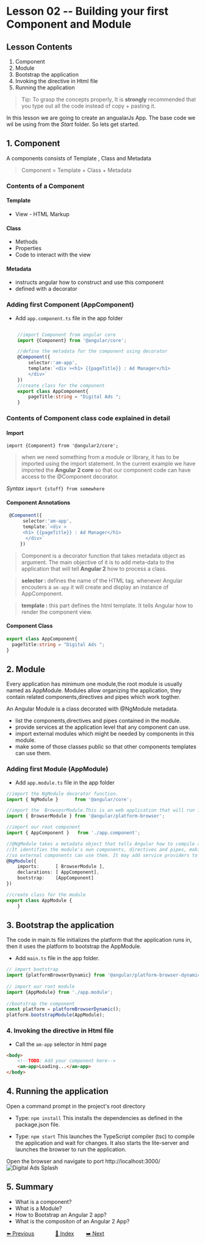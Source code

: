 # Lesson 02 -- Building your first Component and Module

## Lesson Contents

1. Component
1. Module
1. Bootstrap the application
1. Invoking the directive in Html file
1. Running the application

> Tip: To grasp the concepts properly, It is **strongly** recommended that you type out all the code instead of copy + pasting it. 

In this lesson we are going to create an angualarJs App. The base code we wil be using from the *Start* folder.
So lets get started.

## 1. Component

A components consists of Template , Class and Metadata 

> Component = Template + Class + Metadata

### Contents of a Component

#### Template

* View - HTML Markup


#### Class

* Methods
* Properties
* Code to interact with the view

#### Metadata

* instructs angular how to construct and use this component
* defined with a decorator

### Adding  first Component (AppComponent)

* Add `app.component.ts` file in the app folder

``` typescript

    //import Component from angular core
    import {Component} from '@angular/core';

    //define the metadata for the component using decorator
    @Component({
        selector:'am-app',
        template:`<div ><h1> {{pageTitle}} : Ad Manager</h1>
        </div>`
    })
    //create class for the component
    export class AppComponent{
        pageTitle:string = "Digital Ads ";
    }
```

### Contents of Component class code explained in detail

#### Import

`import {Component} from '@angular2/core';`
> when we need something from a module or library, it has to be imported using the import statement.
> In the current example we have imported the **Angular 2 core** so that our component code can have access to the @Component  decorator.

_Syntax_
`import {stuff} from somewhere`

#### Component Annotations

``` typescript
 @Component({
      selector:'am-app',
      template:`<div >
      <h1> {{pageTitle}} : Ad Manager</h1>
       </div>`
     })
```

> Component is a decorator function that takes metadata object as argument. The main objective of it is to add meta-data to the application that will tell **Angular 2** how to process a class.

> **selector :** defines the name of the HTML tag. whenever Angular encouters a `am-app` it will create and display an instance of AppComponent.

> **template :** this part defines the html template. It tells Angular how to render the component view.

#### Component Class

``` typescript
export class AppComponent{
  pageTitle:string = "Digital Ads ";
}
```

## 2. Module

Every application has minimum one module,the root module is usually named as AppModule. 
Modules allow organizing the application, they contain related components,directives and pipes which work togther.

An Angular Module is a class decorated with @NgModule metadata.

* list the components,directives and pipes contained in the module.
* provide services at the application level that any component can use. 
* import external modules which might be needed by components in this module.
* make some of those classes public so that other components templates can use them. 


### Adding first  Module  (AppModule)

* Add `app.module.ts` file in the app folder

``` typescript
//import the NgModule decorator function.
import { NgModule }      from '@angular/core';

//import the  BrowsesrModule.This is an web application that will run in a browser, hence this module is required.
import { BrowserModule } from '@angular/platform-browser';

//import our root component
import { AppComponent }   from './app.component';

//@NgModule takes a metadata object that tells Angular how to compile and run module code. 
//It identifies the module's own components, directives and pipes, making some of them public 
//so external components can use them. It may add service providers to the application dependency injectors.
@NgModule({
    imports:      [ BrowserModule ],
    declarations: [ AppComponent],
    bootstrap:    [AppComponent]
})

//create class for the module
export class AppModule {
    }

```

## 3. Bootstrap the application

The code in main.ts file initializes the platform that the application runs in, then it uses the platform to
bootstrap the AppModule.

* Add `main.ts` file in the app folder.

```typescript
// import bootstrap
import {platformBrowserDynamic} from '@angular/platform-browser-dynamic';
        
// import our root module
import {AppModule} from './app.module';
        
//bootstrap the component
const platform = platformBrowserDynamic();
platform.bootstrapModule(AppModule);
```

### 4. Invoking the directive in Html file

* Call the `am-app` selector in html page

```html
<body>
    <!--TODO: Add your component here-->
    <am-app>Loading...</am-app>
</body>
```


## 4. Running the application

Open a command prompt in the project's root directory

* Type: `npm install` This installs the dependencies as defined in the package.json file.

* Type: `npm start` This launches the TypeScript compiler (tsc) to compile the application and wait for changes. It also starts the lite-server and launches the browser to run the application.

Open the browser and navigate to port http://localhost:3000/
![Digital Ads Splash](https://snag.gy/QJHSW9.jpg "Final Output Screen")

## 5. Summary

* What is a component?
* What is a Module?
* How to Bootstrap an Angular 2 app?
* What is the compositon of an Angular 2 App?


[:arrow_left: Previous](<https://github.com/costaivo/AdManagerUI-AngularJs2/tree/Dev/01_QuickStart>)  &nbsp;&nbsp;&nbsp;&nbsp;&nbsp;&nbsp;&nbsp;&nbsp;&nbsp;&nbsp;&nbsp;&nbsp;
[:1234: Index](<https://github.com/costaivo/AdManagerUI-AngularJs2/tree/Dev>) &nbsp;&nbsp;&nbsp;&nbsp;&nbsp;&nbsp;
[:arrow_right: Next](<https://github.com/costaivo/AngularJs2-AdManager/tree/Dev/02_AdManager/03_Lesson/Start>)

